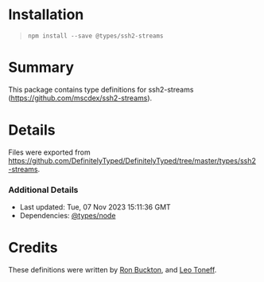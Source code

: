 # Installation
> `npm install --save @types/ssh2-streams`

# Summary
This package contains type definitions for ssh2-streams (https://github.com/mscdex/ssh2-streams).

# Details
Files were exported from https://github.com/DefinitelyTyped/DefinitelyTyped/tree/master/types/ssh2-streams.

### Additional Details
 * Last updated: Tue, 07 Nov 2023 15:11:36 GMT
 * Dependencies: [@types/node](https://npmjs.com/package/@types/node)

# Credits
These definitions were written by [Ron Buckton](https://github.com/rbuckton), and [Leo Toneff](https://github.com/bragle).
